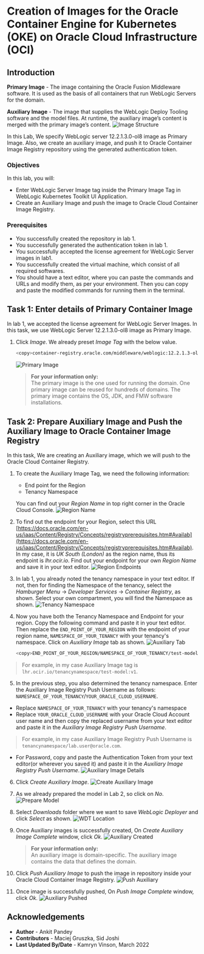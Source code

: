 # Creation of Images for the Oracle Container Engine for Kubernetes (OKE) on Oracle Cloud Infrastructure (OCI)
## Introduction

**Primary Image** - The image containing the Oracle Fusion Middleware software. It is used as the basis of all containers that run WebLogic Servers for the domain.

**Auxiliary Image** - The image that supplies the WebLogic Deploy Tooling software and the model files. At runtime, the auxiliary image’s content is merged with the primary image’s content.
    ![Image Structure](images/ImageStructure.png)

In this Lab, We specify WebLogic server 12.2.1.3.0-ol8 image as Primary Image. Also, we create an auxiliary image, and push it to Oracle Container Image Registry repository using the generated authentication token. 

### Objectives

In this lab, you will:

* Enter WebLogic Server Image tag inside the Primary Image Tag in WebLogic Kubernetes Toolkit UI Application.
* Create an Auxiliary Image and push the image to Oracle Cloud Container Image Registry.

### Prerequisites

* You successfully created the repository in lab 1.
* You successfully generated the authentication token in lab 1.
* You successfully accepted the license agreement for WebLogic Server images in lab1. 
* You successfully created the virtual machine, which consist of all required softwares.
* You should have a text editor, where you can paste the commands and URLs and modify them, as per your environment. Then you can copy and paste the modified commands for running them in the terminal.



## Task 1: Enter details of Primary Container Image 


In lab 1, we accepted the license agreement for WebLogic Server Images. In this task, we use WebLogic Server 12.2.1.3.0-ol8 image as Primary Image.

1. Click *Image*. We already preset *Image Tag* with the below value. 

    ```bash
    <copy>container-registry.oracle.com/middleware/weblogic:12.2.1.3-ol8</copy>
    ```
    ![Primary Image](images/PrimaryImage.png)
    > **For your information only:**<br>
    > The primary image is the one used for running the domain. One primary image can be reused for hundreds of domains. The primary image contains the OS, JDK, and FMW software installations.


## Task 2: Prepare Auxiliary Image and Push the Auxiliary Image to Oracle Container Image Registry 

In this task, We are creating an Auxiliary image, which we will push to the Oracle Cloud Container Registry.

1. To create the Auxiliary Image Tag, we need the following information:

    * End point for the Region
    * Tenancy Namespace

    You can find out your *Region Name* in top right corner in the Oracle Cloud Console.
    ![Region Name](images/RegionName.png)

2. To find out the endpoint for your Region, select this URL [https://docs.oracle.com/en-us/iaas/Content/Registry/Concepts/registryprerequisites.htm#Availab](https://docs.oracle.com/en-us/iaas/Content/Registry/Concepts/registryprerequisites.htm#Availab). In my case, it is *UK South (London)* as the region name, thus its endpoint is *lhr.ocir.io*. Find out your endpoint for your own *Region Name* and save it in your text editor.
    ![Region Endpoints](images/RegionEndpoints.png)

3. In lab 1, you already noted the tenancy namespace in your text editor. If not, then for finding the Namespace of the tenancy, select the *Hamburger Menu* -> *Developer Services* -> *Container Registry*, as shown. Select your own compartment, you will find the Namespace as shown.
    ![Tenancy Namespace](images/TenancyNamespace.png)

4. Now you have both the Tenancy Namespace and Endpoint for your region. Copy the following command and paste it in your text editor. Then replace the `END_POINT_OF_YOUR_REGION` with the endpoint of your region name, `NAMESPACE_OF_YOUR_TENANCY` with your tenancy's namespace. Click on *Auxiliary Image* tab as shown.
    ![Auxiliary Tab](images/AuxiliaryTab.png)

    ````bash
    <copy>END_POINT_OF_YOUR_REGION/NAMESPACE_OF_YOUR_TENANCY/test-model:v1</copy>
    ````

> For example, in my case Auxiliary Image tag is `lhr.ocir.io/tenancynamespace/test-model:v1`.

5. In the previous step, you also determined the tenancy namespace.
Enter the  Auxiliary Image Registry Push Username as follows: `NAMESPACE_OF_YOUR_TENANCY`/`YOUR_ORACLE_CLOUD_USERNAME`. <br>
* Replace `NAMESPACE_OF_YOUR_TENANCY` with your tenancy's namespace
* Replace `YOUR_ORACLE_CLOUD_USERNAME` with your Oracle Cloud Account user name and then copy the replaced username from your text editor and paste it in the *Auxiliary Image Registry Push Username*.
> For example, in my case Auxiliary Image Registry Push Username is `tenancynamespace/lab.user@oracle.com`.
* For Password, copy and paste the Authentication Token from your text editor(or wherever you saved it) and paste it in the *Auxiliary Image Registry Push Username*.
    ![Auxiliary Image Details](images/AuxiliaryImageDetails.png)

6. Click *Create Auxiliary Image*.
    ![Create Auxiliary Image](images/CreateAuxiliaryImage.png)

7. As we already prepared the model in Lab 2, so click on *No*.
    ![Prepare Model](images/PrepareModel.png)

8. Select *Downloads* folder where we want to save *WebLogic Deployer* and click *Select* as shown.
    ![WDT Location](images/WDTLocation.png)

9. Once Auxiliary images is successfully created, On *Create Auxiliary Image Complete* window, click *Ok*.
    ![Auxiliary Created](images/AuxiliaryCreated.png)
    > **For your information only:**<br>
    >  An auxiliary image is domain-specific. The auxiliary image contains the data that defines the domain.

10. Click *Push Auxiliary Image* to push the image in repository inside your Oracle Cloud Container Image Registry.
    ![Push Auxiliary](images/PushAuxiliary.png)
11. Once image is successfully pushed, On *Push Image Complete* window, click *Ok*. 
    ![Auxiliary Pushed](images/AuxiliaryPushed.png)



## Acknowledgements

* **Author** -  Ankit Pandey
* **Contributors** - Maciej Gruszka, Sid Joshi
* **Last Updated By/Date** - Kamryn Vinson, March 2022